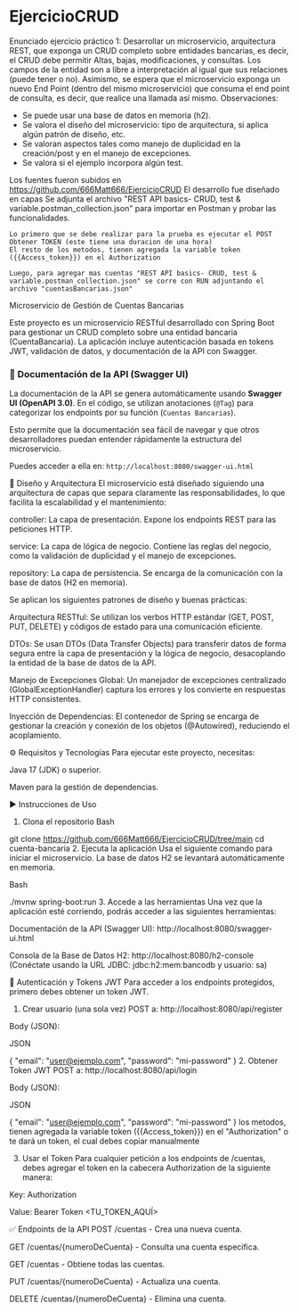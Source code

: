 # EjercicioCRUD

Enunciado ejercicio práctico 1:
Desarrollar un microservicio, arquitectura REST, que exponga un CRUD completo sobre entidades bancarias, es decir, el CRUD debe permitir Altas, bajas, modificaciones, y consultas. Los campos de la entidad son a libre a interpretación al igual que sus relaciones (puede tener o no).
Asimismo, se espera que el microservicio exponga un nuevo End Point (dentro del mismo microservicio) que consuma el end point de consulta, es decir, que realice una llamada así mismo.
Observaciones:
-	Se puede usar una base de datos en memoria (h2).
-	Se valora el diseño del microservicio: tipo de arquitectura, si aplica algún patrón de diseño, etc.
-	Se valoran aspectos tales como manejo de duplicidad en la creación/post y en el manejo de excepciones.
-	Se valora si el ejemplo incorpora algún test.

Los fuentes fueron subidos en https://github.com/666Matt666/EjercicioCRUD
El desarrollo fue diseñado en capas
Se adjunta el archivo "REST API basics- CRUD, test & variable.postman_collection.json" para importar en Postman y probar las funcionalidades.

    Lo primero que se debe realizar para la prueba es ejecutar el POST Obtener TOKEN (este tiene una duracion de una hora)
    El resto de los metodos, tienen agregada la variable token ({{Access_token}}) en el Authorization

    Luego, para agregar mas cuentas "REST API basics- CRUD, test & variable.postman_collection.json" se corre con RUN adjuntando el archivo "cuentasBancarias.json"

Microservicio de Gestión de Cuentas Bancarias

Este proyecto es un microservicio RESTful desarrollado con Spring Boot para gestionar un CRUD completo sobre una entidad bancaria (CuentaBancaria). La aplicación incluye autenticación basada en tokens JWT, validación de datos, y documentación de la API con Swagger.


### 📖 Documentación de la API (Swagger UI)

La documentación de la API se genera automáticamente usando **Swagger UI (OpenAPI 3.0)**. En el código, se utilizan anotaciones (`@Tag`) para categorizar los endpoints por su función (`Cuentas Bancarias`).

Esto permite que la documentación sea fácil de navegar y que otros desarrolladores puedan entender rápidamente la estructura del microservicio.

Puedes acceder a ella en:
`http://localhost:8080/swagger-ui.html`


🚀 Diseño y Arquitectura
El microservicio está diseñado siguiendo una arquitectura de capas que separa claramente las responsabilidades, lo que facilita la escalabilidad y el mantenimiento:

controller: La capa de presentación. Expone los endpoints REST para las peticiones HTTP.

service: La capa de lógica de negocio. Contiene las reglas del negocio, como la validación de duplicidad y el manejo de excepciones.

repository: La capa de persistencia. Se encarga de la comunicación con la base de datos (H2 en memoria).

Se aplican los siguientes patrones de diseño y buenas prácticas:

Arquitectura RESTful: Se utilizan los verbos HTTP estándar (GET, POST, PUT, DELETE) y códigos de estado para una comunicación eficiente.

DTOs: Se usan DTOs (Data Transfer Objects) para transferir datos de forma segura entre la capa de presentación y la lógica de negocio, desacoplando la entidad de la base de datos de la API.

Manejo de Excepciones Global: Un manejador de excepciones centralizado (GlobalExceptionHandler) captura los errores y los convierte en respuestas HTTP consistentes.

Inyección de Dependencias: El contenedor de Spring se encarga de gestionar la creación y conexión de los objetos (@Autowired), reduciendo el acoplamiento.

⚙️ Requisitos y Tecnologías
Para ejecutar este proyecto, necesitas:

Java 17 (JDK) o superior.

Maven para la gestión de dependencias.

▶️ Instrucciones de Uso
1. Clona el repositorio
Bash

git clone <https://github.com/666Matt666/EjercicioCRUD/tree/main>
cd cuenta-bancaria
2. Ejecuta la aplicación
Usa el siguiente comando para iniciar el microservicio. La base de datos H2 se levantará automáticamente en memoria.

Bash

./mvnw spring-boot:run
3. Accede a las herramientas
Una vez que la aplicación esté corriendo, podrás acceder a las siguientes herramientas:

Documentación de la API (Swagger UI):
http://localhost:8080/swagger-ui.html

Consola de la Base de Datos H2:
http://localhost:8080/h2-console
(Conéctate usando la URL JDBC: jdbc:h2:mem:bancodb y usuario: sa)

🔐 Autenticación y Tokens JWT
Para acceder a los endpoints protegidos, primero debes obtener un token JWT.

1. Crear usuario (una sola vez)
POST a: http://localhost:8080/api/register

Body (JSON):

JSON

{
  "email": "user@ejemplo.com",
  "password": "mi-password"
}
2. Obtener Token JWT
POST a: http://localhost:8080/api/login

Body (JSON):

JSON

{
  "email": "user@ejemplo.com",
  "password": "mi-password"
}
los metodos, tienen agregada la variable token ({{Access_token}}) en el "Authorization" o te dará un token, el cual debes copiar manualmente

3. Usar el Token
Para cualquier petición a los endpoints de /cuentas, debes agregar el token en la cabecera Authorization de la siguiente manera:

Key: Authorization

Value: Bearer Token <TU_TOKEN_AQUÍ>

✅ Endpoints de la API
POST /cuentas - Crea una nueva cuenta.

GET /cuentas/{numeroDeCuenta} - Consulta una cuenta específica.

GET /cuentas - Obtiene todas las cuentas.

PUT /cuentas/{numeroDeCuenta} - Actualiza una cuenta.

DELETE /cuentas/{numeroDeCuenta} - Elimina una cuenta.